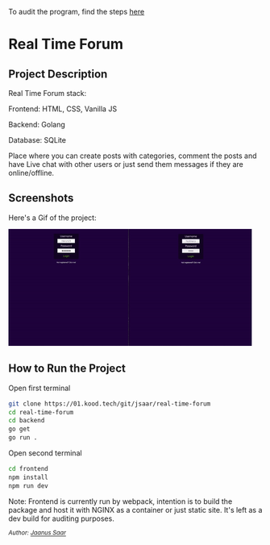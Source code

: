 To audit the program, find the steps [here](https://github.com/01-edu/public/tree/master/subjects/real-time-forum/audit)

# Real Time Forum

## Project Description

Real Time Forum stack:

Frontend: HTML, CSS, Vanilla JS

Backend: Golang

Database: SQLite

Place where you can create posts with categories, comment the posts and have Live chat with other users or just send them messages if they are online/offline.

## Screenshots

Here's a Gif of the project:

![Project Screenshot](real-time-forum.gif)

## How to Run the Project

Open first terminal

```bash
git clone https://01.kood.tech/git/jsaar/real-time-forum
cd real-time-forum
cd backend
go get
go run .
```

Open second terminal

```bash
cd frontend
npm install
npm run dev
```

Note: Frontend is currently run by webpack, intention is to build the package and host it with NGINX as a container or just static site. It's left as a dev build for auditing purposes.

_<sup>Author: [Jaanus Saar](https://01.kood.tech/git/jsaar)_</sup>
